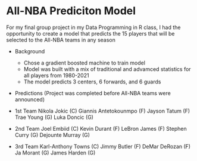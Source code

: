 # All-NBA Prediciton Model

For my final group project in my Data Programming in R class, I had the opportunity to create a model that predicts the 15 players that will be selected to the All-NBA teams in any season

- Background
  - Chose a gradient boosted machine to train model
  - Model was built with a mix of traditional and advamced statistics for all players from 1980-2021
  - The model predicts 3 centers, 6 forwards, and 6 guards
  
 - Predictions (Project was completed before All-NBA teams were announced)
  - 1st Team
    Nikola Jokic (C)
    Giannis Antetokounmpo (F)
    Jayson Tatum (F)
    Trae Young (G)
    Luka Doncic (G)
  - 2nd Team
    Joel Embiid (C)
    Kevin Durant (F)
    LeBron James (F)
    Stephen Curry (G)
    Dejounte Murray (G)
  - 3rd Team
    Karl-Anthony Towns (C)
    Jimmy Butler (F)
    DeMar DeRozan (F)
    Ja Morant (G)
    James Harden (G)
